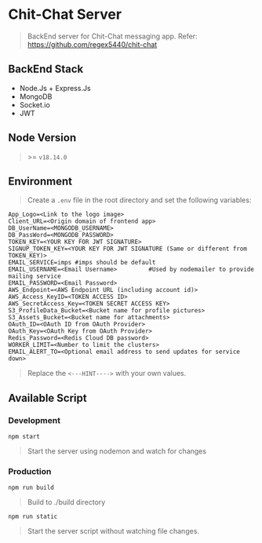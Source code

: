 # Chit-Chat Server

> BackEnd server for Chit-Chat messaging app. Refer: https://github.com/regex5440/chit-chat

## BackEnd Stack

- Node.Js + Express.Js
- MongoDB
- Socket.io
- JWT

## Node Version

> \>= `v18.14.0`

## Environment

> Create a `.env` file in the root directory and set the following variables:

```
App_Logo=<Link to the logo image>
Client_URL=<Origin domain of frontend app>
DB_UserName=<MONGODB_USERNAME>
DB_PassWord=<MONGODB_PASSWORD>
TOKEN_KEY=<YOUR KEY FOR JWT SIGNATURE>
SIGNUP_TOKEN_KEY=<YOUR KEY FOR JWT SIGNATURE (Same or different from TOKEN_KEY)>
EMAIL_SERVICE=imps #imps should be default
EMAIL_USERNAME=<Email Username>         #Used by nodemailer to provide mailing service
EMAIL_PASSWORD=<Email Password>
AWS_Endpoint=<AWS Endpoint URL (including account id)>
AWS_Access_KeyID=<TOKEN ACCESS ID>
AWS_SecretAccess_Key=<TOKEN SECRET ACCESS KEY>
S3_ProfileData_Bucket=<Bucket name for profile pictures>
S3_Assets_Bucket=<Bucket name for attachments>
OAuth_ID=<OAuth ID from OAuth Provider>
OAuth_Key=<OAuth Key from OAuth Provider>
Redis_Password=<Redis Cloud DB password>
WORKER_LIMIT=<Number to limit the clusters>
EMAIL_ALERT_TO=<Optional email address to send updates for service down>
```

> Replace the `<---HINT---->` with your own values.

## Available Script

### Development
`npm start`
> Start the server using nodemon and watch for changes

### Production
`npm run build`
> Build to ./build directory

`npm run static`
> Start the server script without watching file changes.
